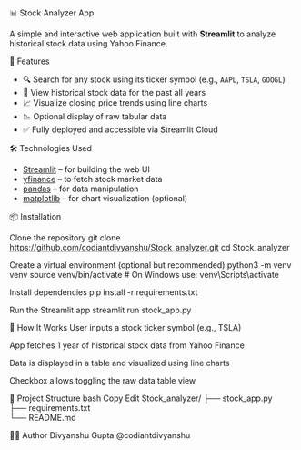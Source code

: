 📊 Stock Analyzer App

A simple and interactive web application built with **Streamlit** to analyze historical stock data using Yahoo Finance.


🚀 Features

- 🔍 Search for any stock using its ticker symbol (e.g., `AAPL`, `TSLA`, `GOOGL`)
- 📅 View historical stock data for the past all years
- 📈 Visualize closing price trends using line charts
- 📉 Optional display of raw tabular data
- ✅ Fully deployed and accessible via Streamlit Cloud



🛠️ Technologies Used

- [Streamlit](https://streamlit.io/) – for building the web UI
- [yfinance](https://pypi.org/project/yfinance/) – to fetch stock market data
- [pandas](https://pandas.pydata.org/) – for data manipulation
- [matplotlib](https://matplotlib.org/) – for chart visualization (optional)



📦 Installation 

Clone the repository
git clone https://github.com/codiantdivyanshu/Stock_analyzer.git
cd Stock_analyzer

 Create a virtual environment (optional but recommended)
python3 -m venv venv
source venv/bin/activate  # On Windows use: venv\Scripts\activate

Install dependencies
pip install -r requirements.txt

 Run the Streamlit app
streamlit run stock_app.py


🧠 How It Works
User inputs a stock ticker symbol (e.g., TSLA)

App fetches 1 year of historical stock data from Yahoo Finance

Data is displayed in a table and visualized using line charts

Checkbox allows toggling the raw data table view

📁 Project Structure
bash
Copy
Edit
Stock_analyzer/
├── stock_app.py           
├── requirements.txt       
└── README.md      

🧑‍💻 Author
Divyanshu Gupta
@codiantdivyanshu


